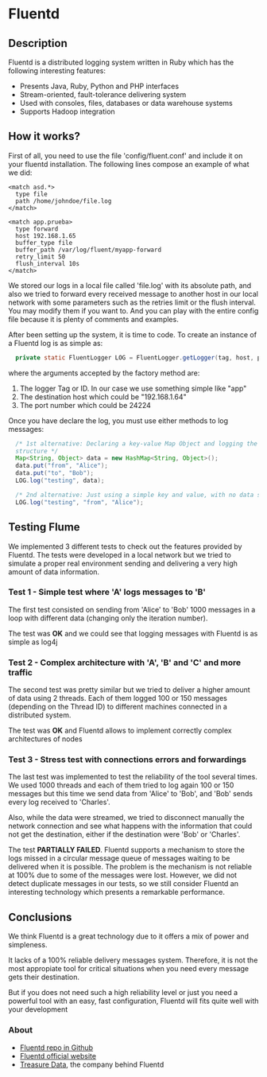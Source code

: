 Fluentd
===========================


## Description

Fluentd is a distributed logging system written in Ruby which has the
following interesting features:

* Presents Java, Ruby, Python and PHP interfaces
* Stream-oriented, fault-tolerance delivering system
* Used with consoles, files, databases or data warehouse systems
* Supports Hadoop integration



## How it works?

First of all, you need to use the file 'config/fluent.conf' and include it on your fluentd installation. The following lines compose an example of what we did:

```plain
<match asd.*>
  type file
  path /home/johndoe/file.log
</match>

<match app.prueba>
  type forward
  host 192.168.1.65
  buffer_type file
  buffer_path /var/log/fluent/myapp-forward
  retry_limit 50
  flush_interval 10s
</match>
```

We stored our logs in a local file called 'file.log' with its absolute path, and also we tried to forward every received message to another host in our local network with some parameters such as the retries limit or the flush interval. You may modify them if you want to. And you can play with the entire config file because it is plenty of comments and examples.

After been setting up the system, it is time to code. To create an instance of a Fluentd log is as simple as:

```java
  private static FluentLogger LOG = FluentLogger.getLogger(tag, host, port);
```

where the arguments accepted by the factory method are:

1. The logger Tag or ID. In our case we use something simple like "app"
2. The destination host which could be "192.168.1.64"
3. The port number which could be 24224


Once you have declare the log, you must use either methods to log
messages:

```java
  /* 1st alternative: Declaring a key-value Map Object and logging the entire
  structure */
  Map<String, Object> data = new HashMap<String, Object>();
  data.put("from", "Alice");
  data.put("to", "Bob");
  LOG.log("testing", data);

  /* 2nd alternative: Just using a simple key and value, with no data structures */
  LOG.log("testing", "from", "Alice");
```



## Testing Flume

We implemented 3 different tests to check out the features provided by
Fluentd. The tests were developed in a local network but we tried to simulate
a proper real environment sending and delivering a very high amount of
data information.


### Test 1 - Simple test where 'A' logs messages to 'B'
The first test consisted on sending from 'Alice' to 'Bob' 1000 messages in a
loop with different data (changing only the iteration number).

The test was **OK** and we could see that logging messages with Fluentd is as simple as log4j


### Test 2 - Complex architecture with 'A', 'B' and 'C' and more traffic
The second test was pretty similar but we tried to deliver a higher amount of
data using 2 threads. Each of them logged 100 or 150 messages (depending on
the Thread ID) to different machines connected in a distributed system.

The test was **OK** and Fluentd allows to implement correctly complex
architectures of nodes


### Test 3 - Stress test with connections errors and forwardings
The last test was implemented to test the reliability of the tool several
times. We used 1000 threads and each of them tried to log again 100 or 150 messages but this
time we send data from 'Alice' to 'Bob', and 'Bob' sends every log received to 'Charles'.

Also, while the data were streamed, we tried to disconnect manually the network
connection and see what happens with the information that could not get the
destination, either if the destination were 'Bob' or 'Charles'.

The test **PARTIALLY FAILED**. Fluentd supports a mechanism to store the logs
missed in a circular message queue of messages waiting to be delivered when it
is possible. The problem is the mechanism is not reliable at 100% due to some
of the messages were lost. However, we did not detect duplicate messages in
our tests, so we still consider Fluentd an interesting technology which presents a remarkable performance.



## Conclusions

We think Fluentd is a great technology due to it offers a mix of power and
simpleness.

It lacks of a 100% reliable delivery messages system. Therefore, it is not the
most appropiate tool for critical situations when you need every message gets
their destination.

But if you does not need such a high reliability level or just you need a
powerful tool with an easy, fast configuration, Fluentd will fits quite well with your development



### About

- [Fluentd repo in Github](https://github.com/fluent/fluentd/)
- [Fluentd official website](http://fluentd.org/)
- [Treasure Data](http://www.treasure-data.com/), the company behind Fluentd

